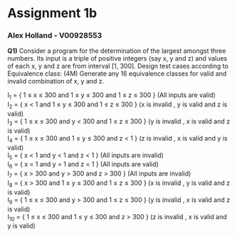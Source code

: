 # Assignment 1b
### Alex Holland - V00928553

**Q1)** Consider a program for the determination of the largest amongst three numbers. Its
input is a triple of positive integers (say x, y and z) and values of each x, y and z are from
interval [1, 300]. Design test cases according to Equivalence class: (4M)
Generate any 16 equivalence classes for valid and invalid combination of x, y and z.

I<sub>1</sub> = { 1 ≤ x ≤ 300 and 1 ≤ y ≤ 300 and 1 ≤ z ≤ 300 } (All inputs are valid) </br>
I<sub>2</sub> = { x < 1 and 1 ≤ y ≤ 300 and 1 ≤ z ≤ 300 } (x is invalid , y is valid and z is valid) </br>
I<sub>3</sub> = { 1 ≤ x ≤ 300 and y < 300 and 1 ≤ z ≤ 300 } (y is invalid , x is valid and z is valid) </br>
I<sub>4</sub> = { 1 ≤ x ≤ 300 and 1 ≤ y ≤ 300 and z < 1 } (z is invalid , x is valid and y is valid) </br>
I<sub>5</sub> = { x < 1 and y < 1 and z < 1 } (All inputs are invalid) </br>
I<sub>6</sub> = { x = 1 and y = 1 and z = 1 } (All inputs are valid) </br>
I<sub>7</sub> = { x > 300 and y > 300 and z > 300 } (All inputs are invalid) </br>
I<sub>8</sub> = { x > 300 and 1 ≤ y ≤ 300 and 1 ≤ z ≤ 300 } (x is invalid , y is valid and z is valid) </br>
I<sub>9</sub> = { 1 ≤ x ≤ 300 and y > 300 and 1 ≤ z ≤ 300 } (y is invalid , x is valid and z is valid) </br>
I<sub>10</sub> = { 1 ≤ x ≤ 300 and 1 ≤ y ≤ 300 and z > 300 } (z is invalid , x is valid and y is valid) </br>
